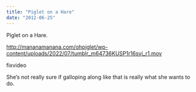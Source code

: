 ```yaml
---
title: "Piglet on a Hare"
date: "2012-06-25"
---
```


Piglet on a Hare.

http://mananamanana.com/ohpiglet/wp-content/uploads/2022/07/tumblr_m64736KUSP1r16syi_r1.mov

fixvideo

She’s not really sure if galloping along like that is really what she wants to do.
